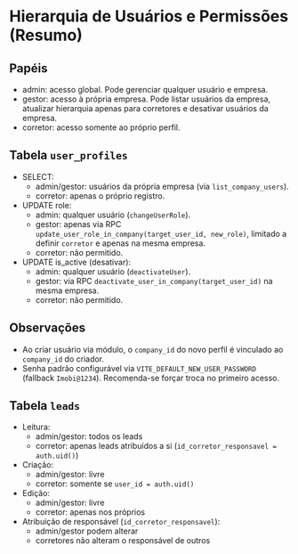 # Hierarquia de Usuários e Permissões (Resumo)

## Papéis
- admin: acesso global. Pode gerenciar qualquer usuário e empresa.
- gestor: acesso à própria empresa. Pode listar usuários da empresa, atualizar hierarquia apenas para corretores e desativar usuários da empresa.
- corretor: acesso somente ao próprio perfil.

## Tabela `user_profiles`
- SELECT:
  - admin/gestor: usuários da própria empresa (via `list_company_users`).
  - corretor: apenas o próprio registro.
- UPDATE role:
  - admin: qualquer usuário (`changeUserRole`).
  - gestor: apenas via RPC `update_user_role_in_company(target_user_id, new_role)`, limitado a definir `corretor` e apenas na mesma empresa.
  - corretor: não permitido.
- UPDATE is_active (desativar):
  - admin: qualquer usuário (`deactivateUser`).
  - gestor: via RPC `deactivate_user_in_company(target_user_id)` na mesma empresa.
  - corretor: não permitido.

## Observações
- Ao criar usuário via módulo, o `company_id` do novo perfil é vinculado ao `company_id` do criador.
- Senha padrão configurável via `VITE_DEFAULT_NEW_USER_PASSWORD` (fallback `Imobi@1234`). Recomenda-se forçar troca no primeiro acesso.


## Tabela `leads`
- Leitura:
  - admin/gestor: todos os leads
  - corretor: apenas leads atribuídos a si (`id_corretor_responsavel = auth.uid()`)
- Criação:
  - admin/gestor: livre
  - corretor: somente se `user_id = auth.uid()`
- Edição:
  - admin/gestor: livre
  - corretor: apenas nos próprios
- Atribuição de responsável (`id_corretor_responsavel`):
  - admin/gestor podem alterar
  - corretores não alteram o responsável de outros


